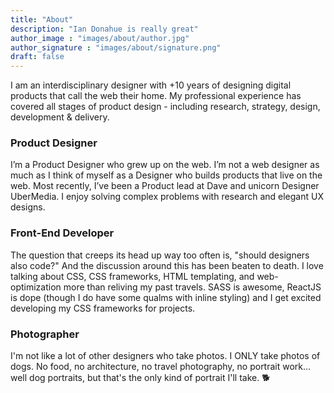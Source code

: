 ```yaml
---
title: "About"
description: "Ian Donahue is really great"
author_image : "images/about/author.jpg"
author_signature : "images/about/signature.png"
draft: false
---
```


I am an interdisciplinary designer with +10 years of designing digital products that call the web their home. My professional experience has covered all stages of product design - including research, strategy, design, development & delivery.

### Product Designer
I’m a Product Designer who grew up on the web. I’m not a web designer as much as I think of myself as a Designer who builds products that live on the web. Most recently, I’ve been a Product lead at Dave and unicorn Designer UberMedia. I enjoy solving complex problems with research and elegant UX designs.

### Front-End Developer
The question that creeps its head up way too often is, "should designers also code?" And the discussion around this has been beaten to death. I love talking about CSS, CSS frameworks, HTML templating, and web-optimization more than reliving my past travels. SASS is awesome, ReactJS is dope (though I do have some qualms with inline styling) and I get excited developing my CSS frameworks for projects.

### Photographer
I'm not like a lot of other designers who take photos. I ONLY take photos of dogs. No food, no architecture, no travel photography, no portrait work... well dog portraits, but that's the only kind of portrait I'll take. 🐕
